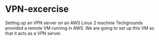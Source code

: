 # VPN-excercise
Setting up an VPN server on an AWS Linux 2 machine
Techgrounds provided a remote VM running in AWS.
We are going to set up this VM so that it acts as a VPN server.

